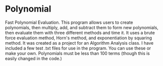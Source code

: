 # Polynomial
Fast Polynomial Evaluation.
This program allows users to create polynomials, then multiply, add, and subtract them to form new polynomials, then evaluate them with three different methods and time it. It uses a brute force evaluation method, Horn's method, and exponentiation by squaring method. 
It was created as a project for an Algorithm Analysis class. 
I have included a few test .txt files for use in the program. You can use these or make your own.
Polynomials must be less than 100 terms (though this is easily changed in the code.)
